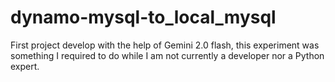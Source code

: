 # dynamo-mysql-to_local_mysql
First project develop with the help of Gemini 2.0 flash, this experiment was something I required to do while I am not currently a developer nor a Python expert.
